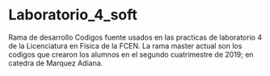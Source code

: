 # Laboratorio_4_soft
Rama de desarrollo
Codigos fuente usados en las practicas de laboratorio 4 de la Licenciatura en Física de la FCEN. La rama master actual son los codigos que crearon los alumnos en el segundo cuatrimestre de 2019; en catedra de Marquez Adiana.
